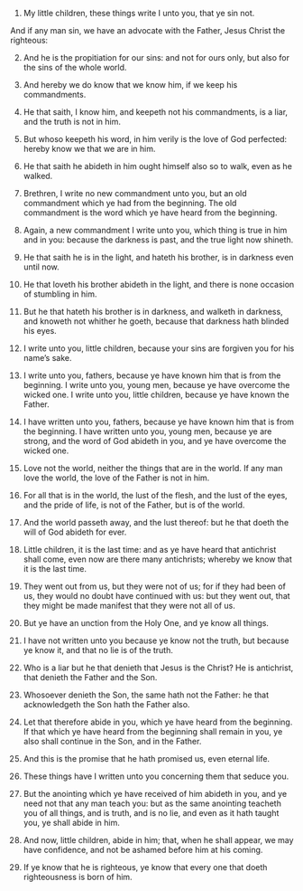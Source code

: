 1. My little children, these things write I unto you, that ye sin
not.

And if any man sin, we have an advocate with the Father, Jesus Christ
the righteous:

2. And he is the propitiation for our sins: and not
for ours only, but also for the sins of the whole world.

3. And hereby we do know that we know him, if we keep his
commandments.

4. He that saith, I know him, and keepeth not his commandments, is a
liar, and the truth is not in him.

5. But whoso keepeth his word, in him verily is the love of God
perfected: hereby know we that we are in him.

6. He that saith he abideth in him ought himself also so to walk,
even as he walked.

7. Brethren, I write no new commandment unto you, but an old
commandment which ye had from the beginning. The old commandment is
the word which ye have heard from the beginning.

8. Again, a new commandment I write unto you, which thing is true in
him and in you: because the darkness is past, and the true light now
shineth.

9. He that saith he is in the light, and hateth his brother, is in
darkness even until now.

10. He that loveth his brother abideth in the light, and there is
none occasion of stumbling in him.

11. But he that hateth his brother is in darkness, and walketh in
darkness, and knoweth not whither he goeth, because that darkness hath
blinded his eyes.

12. I write unto you, little children, because your sins are forgiven
you for his name’s sake.

13. I write unto you, fathers, because ye have known him that is from
the beginning. I write unto you, young men, because ye have overcome
the wicked one. I write unto you, little children, because ye have
known the Father.

14. I have written unto you, fathers, because ye have known him that
is from the beginning. I have written unto you, young men, because ye
are strong, and the word of God abideth in you, and ye have overcome
the wicked one.

15. Love not the world, neither the things that are in the world. If
any man love the world, the love of the Father is not in him.

16. For all that is in the world, the lust of the flesh, and the lust
of the eyes, and the pride of life, is not of the Father, but is of
the world.

17. And the world passeth away, and the lust thereof: but he that
doeth the will of God abideth for ever.

18. Little children, it is the last time: and as ye have heard that
antichrist shall come, even now are there many antichrists; whereby we
know that it is the last time.

19. They went out from us, but they were not of us; for if they had
been of us, they would no doubt have continued with us: but they went
out, that they might be made manifest that they were not all of us.

20. But ye have an unction from the Holy One, and ye know all things.

21. I have not written unto you because ye know not the truth, but
because ye know it, and that no lie is of the truth.

22. Who is a liar but he that denieth that Jesus is the Christ? He is
antichrist, that denieth the Father and the Son.

23. Whosoever denieth the Son, the same hath not the Father: he that
acknowledgeth the Son hath the Father also.

24. Let that therefore abide in you, which ye have heard from the
beginning. If that which ye have heard from the beginning shall remain
in you, ye also shall continue in the Son, and in the Father.

25. And this is the promise that he hath promised us, even eternal
life.

26. These things have I written unto you concerning them that seduce
you.

27. But the anointing which ye have received of him abideth in you,
and ye need not that any man teach you: but as the same anointing
teacheth you of all things, and is truth, and is no lie, and even as
it hath taught you, ye shall abide in him.

28. And now, little children, abide in him; that, when he shall
appear, we may have confidence, and not be ashamed before him at his
coming.

29. If ye know that he is righteous, ye know that every one that
doeth righteousness is born of him.